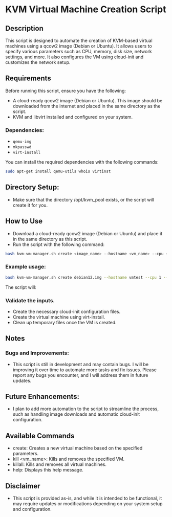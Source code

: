 # KVM Virtual Machine Creation Script

## Description
This script is designed to automate the creation of KVM-based virtual machines using a qcow2 image (Debian or Ubuntu). It allows users to specify various parameters such as CPU, memory, disk size, network settings, and more. It also configures the VM using cloud-init and customizes the network setup.

## Requirements
Before running this script, ensure you have the following:

- A cloud-ready qcow2 image (Debian or Ubuntu). This image should be downloaded from the internet and placed in the same directory as the script.
- KVM and libvirt installed and configured on your system.

### Dependencies:
- `qemu-img`
- `mkpasswd`
- `virt-install`

You can install the required dependencies with the following commands:

```bash
sudo apt-get install qemu-utils whois virtinst
```

## Directory Setup:
- Make sure that the directory /opt/kvm_pool exists, or the script will create it for you.

## How to Use
- Download a cloud-ready qcow2 image (Debian or Ubuntu) and place it in the same directory as this script.
- Run the script with the following command:

```bash
bash kvm-vm-manager.sh create <image_name> --hostname <vm_name> --cpu <cpu_count> --memory <memory_size> --disk <disk_size> --ip <ip_address> --gateway <gateway> --netmask <netmask> --username <username> --password <password> --dns1 <dns1> --dns2 <dns2>
```
### Example usage:
```bash
bash kvm-vm-manager.sh create debian12.img --hostname vmtest --cpu 1 --memory 1024 --disk 10 --ip 172.16.0.1 --gateway 172.16.0.254 --netmask 24 --username debian --password 123 --dns1 8.8.8.8 --dns2 4.2.2.4
```
The script will:

### Validate the inputs.
- Create the necessary cloud-init configuration files.
- Create the virtual machine using virt-install.
- Clean up temporary files once the VM is created.

## Notes
### Bugs and Improvements:
- This script is still in development and may contain bugs. I will be improving it over time to automate more tasks and fix issues. Please report any bugs you encounter, and I will address them in future updates.

## Future Enhancements:
- I plan to add more automation to the script to streamline the process, such as handling image downloads and automatic cloud-init configuration.

## Available Commands
- create: Creates a new virtual machine based on the specified parameters.
- kill <vm_name>: Kills and removes the specified VM.
- killall: Kills and removes all virtual machines.
- help: Displays this help message.

## Disclaimer
- This script is provided as-is, and while it is intended to be functional, it may require updates or modifications depending on your system setup and configuration.
